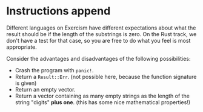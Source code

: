 # Instructions append

Different languages on Exercism have different expectations about what the result should be if the length of the substrings is zero.
On the Rust track, we don't have a test for that case, so you are free to do what you feel is most appropriate.

Consider the advantages and disadvantages of the following possibilities:
- Crash the program with `panic!`.
- Return a `Result::Err`. (not possible here, because the function signature is given)
- Return an empty vector.
- Return a vector containing as many empty strings as the length of the string "digits" **plus one**. (this has some nice mathematical properties!)
